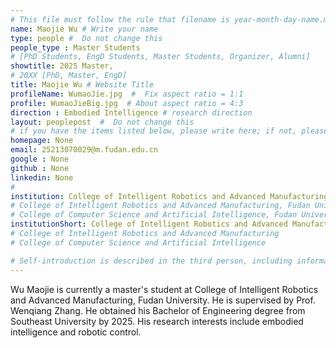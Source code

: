 ```yaml
---
# This file must follow the rule that filename is year-month-day-name.md .
name: Maojie Wu # Write your name
type: people #  Do not change this
people_type : Master Students
# [PhD Students, EngD Students, Master Students, Organizer, Alumni]
showtitle: 2025 Master,
# 20XX [PhD, Master, EngD]
title: Maojie Wu # Website Title
profileName: WumaoJie.jpg  #  Fix aspect ratio = 1:1  
profile: WumaoJieBig.jpg  # About aspect ratio = 4:3
direction : Embodied Intelligence # research direction
layout: peoplepost  #  Do not change this
# if you have the items listed below, please write here; if not, please write None.
homepage: None
email: 25213070029@m.fudan.edu.cn
google : None
github : None
linkedin: None
# 
institution: College of Intelligent Robotics and Advanced Manufacturing, Fudan University
# College of Intelligent Robotics and Advanced Manufacturing, Fudan University
# College of Computer Science and Artificial Intelligence, Fudan University
institutionShort: College of Intelligent Robotics and Advanced Manufacturing
# College of Intelligent Robotics and Advanced Manufacturing
# College of Computer Science and Artificial Intelligence

# Self-introduction is described in the third person, including information such as educational experience(B/M/P), graduation career development 
---
```


Wu Maojie is currently a master's student at College of Intelligent Robotics and Advanced Manufacturing, Fudan University. He is supervised by Prof. Wenqiang Zhang. He obtained his Bachelor of Engineering degree from Southeast University by 2025. His research interests include embodied intelligence and robotic control.


 

